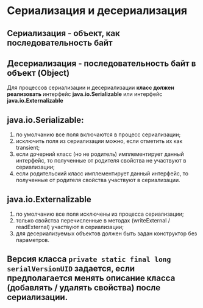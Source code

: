 # Сериализация и десериализация

## Сериализация - объект, как последовательность байт

## Десериализация - последовательность байт в объект (Object)

Для процессов сериализации и десериализации <b>класс должен реализовать</b> интерфейс <b>java.io.Serializable</b> или
интерфейс
<b>java.io.Externalizable</b>

## java.io.Serializable:

1. по умолчанию все поля включаются в процесс сериализации;
2. исключить поля из сериализации можно, если отметить их как transient;
3. если дочерний класс (но не родитель) имплементирует данный интерфейс, то полученные от родителя свойства не участвуют
   в сериализации;
4. если родительский класс имплементирует данный интерфейс, то полученные от родителя свойства участвуют в сериализации.

## java.io.Externalizable 

1. по умолчанию все поля исключены из процесса сериализации;
2. только свойства перечисленные в методах (writeExternal / readExternal) участвуют в сериализации;
2. для десериализуемых объектов должен быть задан конструктор без параметров.

## Версия класса `private static final long serialVersionUID` задается, если предполагается менять описание класса (добавлять / удалять свойства) после сериализации.